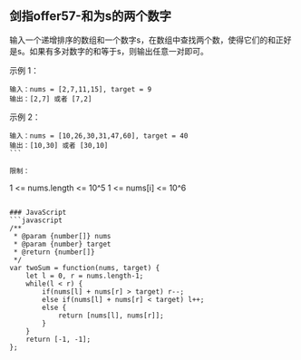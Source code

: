 ## 剑指offer57-和为s的两个数字

输入一个递增排序的数组和一个数字s，在数组中查找两个数，使得它们的和正好是s。如果有多对数字的和等于s，则输出任意一对即可。

示例 1：
```
输入：nums = [2,7,11,15], target = 9
输出：[2,7] 或者 [7,2]
```

示例 2：
```
输入：nums = [10,26,30,31,47,60], target = 40
输出：[10,30] 或者 [30,10]
``` 

限制：
```
1 <= nums.length <= 10^5
1 <= nums[i] <= 10^6
```

### JavaScript
```javascript
/**
 * @param {number[]} nums
 * @param {number} target
 * @return {number[]}
 */
var twoSum = function(nums, target) {
    let l = 0, r = nums.length-1;
    while(l < r) {
        if(nums[l] + nums[r] > target) r--;
        else if(nums[l] + nums[r] < target) l++;
        else {
            return [nums[l], nums[r]];
        }
    }
    return [-1, -1];
};
```